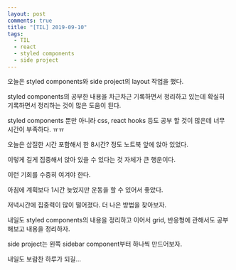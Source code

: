 ```yaml
---
layout: post
comments: true
title: "[TIL] 2019-09-10"
tags:
  - TIL
  - react
  - styled components
  - side project
---
```


오늘은 styled components와 side project의 layout 작업을 했다.

styled components의 공부한 내용을 차근차근 기록하면서 정리하고 있는데 확실히 기록하면서 정리하는 것이 많은 도움이 된다.

styled components 뿐만 아니라 css, react hooks 등도 공부 할 것이 많은데 너무 시간이 부족하다. ㅠㅠ

오늘은 삽질한 시간 포함해서 한 8시간? 정도 노트북 앞에 앉아 있었다.

이렇게 길게 집중해서 앉아 있을 수 있다는 것 자체가 큰 행운이다.

이런 기회를 수중히 여겨야 한다.

아침에 계획보다 1시간 늦었지만 운동을 할 수 있어서 좋았다.

저녁시간에 집중력이 많이 떨어졌다. 더 나은 방법을 찾아보자.

내일도 styled components의 내용을 정리하고 이어서 grid, 반응형에 관해서도 공부해보고 내용을 정리하자.

side project는 왼쪽 sidebar component부터 하나씩 만드어보자.

내일도 보람찬 하루가 되길...
